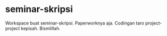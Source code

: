 seminar-skripsi
===============

Workspace buat seminar-skripsi. Paperworknya aja. Codingan taro project-project kepisah. Bismlillah.
